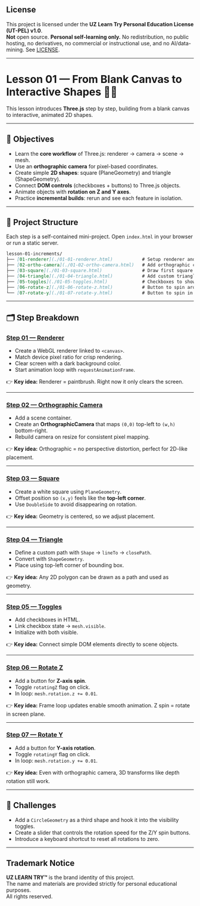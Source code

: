 ## License
This project is licensed under the **UZ Learn Try Personal Education License (UT-PEL) v1.0**.  
**Not** open source. **Personal self-learning only.** No redistribution, no public hosting, no derivatives, no commercial or instructional use, and no AI/data-mining. See [LICENSE](../LICENSE).

---

# Lesson 01 — From Blank Canvas to Interactive Shapes 🎨✨

This lesson introduces **Three.js** step by step, building from a blank canvas to interactive, animated 2D shapes.

---

## 🎯 Objectives
- Learn the **core workflow** of Three.js: renderer → camera → scene → mesh.  
- Use an **orthographic camera** for pixel-based coordinates.  
- Create simple **2D shapes**: square (PlaneGeometry) and triangle (ShapeGeometry).  
- Connect **DOM controls** (checkboxes + buttons) to Three.js objects.  
- Animate objects with **rotation on Z and Y axes**.  
- Practice **incremental builds**: rerun and see each feature in isolation.

---

## 📂 Project Structure
Each step is a self-contained mini-project. Open `index.html` in your browser or run a static server.

```markdown
lesson-01-increments/
├── [01-renderer](./01-01-renderer.html)           # Setup renderer and dark background
├── [02-ortho-camera](./01-02-ortho-camera.html)   # Add orthographic camera in pixel units
├── [03-square](./01-03-square.html)               # Draw first square
├── [04-triangle](./01-04-triangle.html)           # Add custom triangle
├── [05-toggles](./01-05-toggles.html)             # Checkboxes to show/hide shapes
├── [06-rotate-z](./01-06-rotate-z.html)           # Button to spin around Z axis
└── [07-rotate-y](./01-07-rotate-y.html)           # Button to spin in depth around Y axis
```

---

## 🗂 Step Breakdown

### [Step 01 — Renderer](./01-01-renderer.html)
- Create a WebGL renderer linked to `<canvas>`.
- Match device pixel ratio for crisp rendering.
- Clear screen with a dark background color.
- Start animation loop with `requestAnimationFrame`.

👉 **Key idea:** Renderer = paintbrush. Right now it only clears the screen.

---

### [Step 02 — Orthographic Camera](./01-02-ortho-camera.html)
- Add a scene container.
- Create an **OrthographicCamera** that maps `(0,0)` top-left to `(w,h)` bottom-right.
- Rebuild camera on resize for consistent pixel mapping.

👉 **Key idea:** Orthographic = no perspective distortion, perfect for 2D-like placement.

---

### [Step 03 — Square](./01-03-square.html)
- Create a white square using `PlaneGeometry`.
- Offset position so `(x,y)` feels like the **top-left corner**.
- Use `DoubleSide` to avoid disappearing on rotation.

👉 **Key idea:** Geometry is centered, so we adjust placement.

---

### [Step 04 — Triangle](./01-04-triangle.html)
- Define a custom path with `Shape` → `lineTo` → `closePath`.
- Convert with `ShapeGeometry`.
- Place using top-left corner of bounding box.

👉 **Key idea:** Any 2D polygon can be drawn as a path and used as geometry.

---

### [Step 05 — Toggles](./01-05-toggles.html)
- Add checkboxes in HTML.
- Link checkbox state → `mesh.visible`.
- Initialize with both visible.

👉 **Key idea:** Connect simple DOM elements directly to scene objects.

---

### [Step 06 — Rotate Z](./01-06-rotate-z.html)
- Add a button for **Z-axis spin**.
- Toggle `rotatingZ` flag on click.
- In loop: `mesh.rotation.z += 0.01`.

👉 **Key idea:** Frame loop updates enable smooth animation. Z spin = rotate in screen plane.

---

### [Step 07 — Rotate Y](./01-07-rotate-y.html)
- Add a button for **Y-axis rotation**.
- Toggle `rotatingY` flag on click.
- In loop: `mesh.rotation.y += 0.01`.

👉 **Key idea:** Even with orthographic camera, 3D transforms like depth rotation still work.

---

## 💪 Challenges
- Add a `CircleGeometry` as a third shape and hook it into the visibility toggles.
- Create a slider that controls the rotation speed for the Z/Y spin buttons.
- Introduce a keyboard shortcut to reset all rotations to zero.

---

## Trademark Notice

**UZ LEARN TRY™** is the brand identity of this project.  
The name and materials are provided strictly for personal educational purposes.  
All rights reserved.

